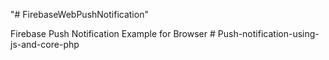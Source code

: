 "# FirebaseWebPushNotification" 

Firebase Push Notification Example for Browser
#   P u s h - n o t i f i c a t i o n - u s i n g - j s - a n d - c o r e - p h p  
 